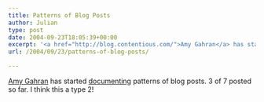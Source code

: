 ```yaml
---
title: Patterns of Blog Posts
author: Julian
type: post
date: 2004-09-23T18:05:39+00:00
excerpt: '<a href="http://blog.contentious.com/">Amy Gahran</a> has started <a href="http://blog.contentious.com/archives/2004/09/22/blogging-style-the-basic-posting-formats-series-index#more-340">documenting</a> patterns of blog posts. 3 of 7 posted so far. I think this a type 2!'
url: /2004/09/23/patterns-of-blog-posts/

---
```

[Amy Gahran][1] has started [documenting][2] patterns of blog posts. 3 of 7 posted so far. I think this a type 2!

 [1]: http://blog.contentious.com/
 [2]: http://blog.contentious.com/archives/2004/09/22/blogging-style-the-basic-posting-formats-series-index#more-340